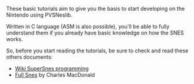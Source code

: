 These basic tutorials aim to give you the basis to start developing on the Nintendo using PVSNeslib.

Written in C language (ASM is also possible), you'll be able to fully understand them if you already have basic knowledge on how the SNES works.

So, before you start reading the tutorials, be sure to check and read these others documents:
  * [Wiki SuperSnes programming](https://en.wikibooks.org/wiki/Super_NES_Programming) 
  * [Full Snes](http://problemkaputt.de/fullsnes.htm) by Charles MacDonald
